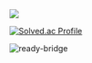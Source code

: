 <img src="https://capsule-render.vercel.app/api?type=waving&color=auto&height=250&section=header&text=Ready-Bridge&fontSize=50" />

[![Solved.ac Profile](http://mazassumnida.wtf/api/v2/generate_badge?boj=hjk5533)](https://solved.ac/hjk5533/)

<p><img align="left" src="https://github-readme-stats.vercel.app/api/top-langs?username=ready-bridge&show_icons=true&locale=en&layout=compact" alt="ready-bridge" /></p>

